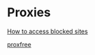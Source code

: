 # Proxies

[How to access blocked sites](https://www.hongkiat.com/blog/how-to-access-blocked-web-sites/)

[proxfree](https://www.proxfree.com/)